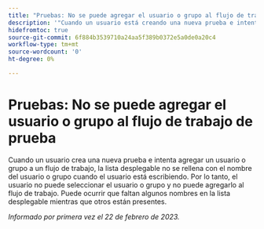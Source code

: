 ```yaml
---
title: "Pruebas: No se puede agregar el usuario o grupo al flujo de trabajo de prueba"
description: '"Cuando un usuario está creando una nueva prueba e intenta agregar un usuario o grupo a un flujo de trabajo, la lista desplegable no se rellena con el nombre del usuario o grupo cuando el usuario está escribiendo. Por lo tanto, el usuario no puede seleccionar el usuario o grupo y no puede agregarlo al flujo de trabajo. Puede ocurrir que faltan algunos nombres en la lista desplegable mientras que otros están presentes".'
hidefromtoc: true
source-git-commit: 6f884b3539710a24aa5f389b0372e5a0de0a20c4
workflow-type: tm+mt
source-wordcount: '0'
ht-degree: 0%

---
```



# Pruebas: No se puede agregar el usuario o grupo al flujo de trabajo de prueba

Cuando un usuario crea una nueva prueba e intenta agregar un usuario o grupo a un flujo de trabajo, la lista desplegable no se rellena con el nombre del usuario o grupo cuando el usuario está escribiendo. Por lo tanto, el usuario no puede seleccionar el usuario o grupo y no puede agregarlo al flujo de trabajo. Puede ocurrir que faltan algunos nombres en la lista desplegable mientras que otros están presentes.

_Informado por primera vez el 22 de febrero de 2023._

